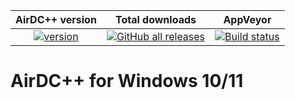| AirDC++ version | Total downloads | AppVeyor
|:---:|:---:|:---:|
| [![version](https://img.shields.io/github/release/airdcpp/airgit.svg?label=latest%20version)](https://github.com/airdcpp/airdcpp-windows/releases) | [![GitHub all releases](https://img.shields.io/github/downloads/airdcpp/airdcpp-windows/total "Download AirDC++")](https://github.com/airdcpp/airdcpp-windows/releases) | [![Build status](https://ci.appveyor.com/api/projects/status/o34twjd29dntvme3?svg=true)](https://ci.appveyor.com/project/maksis/airgit)

# AirDC++ for Windows 10/11
